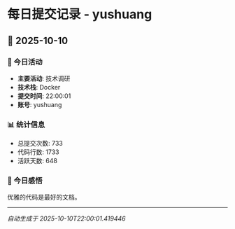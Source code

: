# 每日提交记录 - yushuang

## 📅 2025-10-10

### 🎯 今日活动
- **主要活动**: 技术调研
- **技术栈**: Docker
- **提交时间**: 22:00:01
- **账号**: yushuang

### 📊 统计信息
- 总提交次数: 733
- 代码行数: 1733
- 活跃天数: 648

### 💭 今日感悟
优雅的代码是最好的文档。

---
*自动生成于 2025-10-10T22:00:01.419446*
